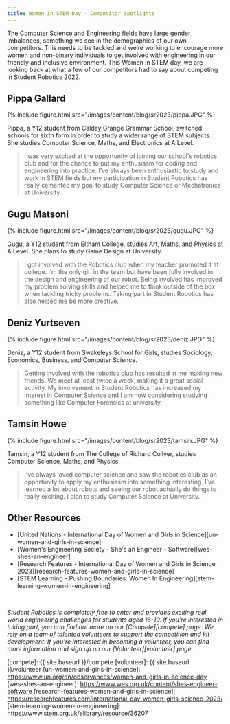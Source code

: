 ```yaml
---
title: Women in STEM Day - Competitor Spotlights
---
```



The Computer Science and Engineering fields have large gender imbalances,
something we see in the demographics of our own competitors. This needs to be
tackled and we’re working to encourage more women and non-binary individuals to
get involved with engineering in our friendly and inclusive environment. This
Women in STEM day, we are looking back at what a few of our competitors had to
say about competing in Student Robotics 2022.

## Pippa Gallard

{% include figure.html src="/images/content/blog/sr2023/pippa.JPG" %}

Pippa, a Y12 student from Calday Grange Grammar School, switched schools for
sixth form in order to study a wider range of STEM subjects. She studies
Computer Science, Maths, and Electronics at A Level.

> I was very excited at the opportunity of joining our school's robotics club
> and for the chance to put my enthusiasm for coding and engineering into
> practice. I’ve always been enthusiastic to study and work in STEM fields but
> my participation in Student Robotics has really cemented my goal to study
> Computer Science or Mechatronics at University.

## Gugu Matsoni

{% include figure.html src="/images/content/blog/sr2023/gugu.JPG" %}

Gugu, a Y12 student from Eltham College, studies Art, Maths, and Physics at A
Level. She plans to study Game Design at University.

> I got involved with the Robotics club when my teacher promoted it at college.
> I’m the only girl in the team but have been fully involved in the design and
> engineering of our robot. Being involved has improved my problem solving
> skills and helped me to think outside of the box when tackling tricky
> problems. Taking part in Student Robotics has also helped me be more creative.

## Deniz Yurtseven

{% include figure.html src="/images/content/blog/sr2023/deniz.JPG" %}

Deniz, a Y12 student from Swakeleys School for Girls, studies Sociology,
Economics, Business, and Computer Science.

> Getting involved with the robotics club has resulted in me making new friends.
> We meet at least twice a week, making it a great social activity. My
> involvement in Student Robotics has increased my interest in Computer Science
> and I am now considering studying something like Computer Forensics at
> university.

## Tamsin Howe

{% include figure.html src="/images/content/blog/sr2023/tamsin.JPG" %}

Tamsin, a Y12 student from The College of Richard Collyer, studies Computer
Science, Maths, and Physics.

> I’ve always loved computer science and saw the robotics club as an opportunity
> to apply my enthusiasm into something interesting. I’ve learned a lot about
> robots and seeing our robot actually do things is really exciting. I plan to
> study Computer Science at University.

## Other Resources

- [United Nations - International Day of Women and Girls in Science][un-women-and-girls-in-science]
- [Women's Engineering Society - She's an Engineer - Software][wes-shes-an-engineer]
- [Research Features - International Day of Women and Girls in Science 2023][research-features-women-and-girls-in-science]
- [STEM Learning - Pushing Boundaries: Women In Engineering][stem-learning-women-in-engineering]

<br/>

_Student Robotics is completely free to enter and provides exciting real world
engineering challenges for students aged 16-19. If you're interested in taking
part, you can find out more on our [Compete][compete] page. We rely on a team of
talented volunteers to support the competition and kit development. If you're
interested in becoming a volunteer, you can find more information and sign up on
our [Volunteer][volunteer] page._

[compete]: {{ site.baseurl }}/compete
[volunteer]: {{ site.baseurl }}/volunteer
[un-women-and-girls-in-science]: https://www.un.org/en/observances/women-and-girls-in-science-day
[wes-shes-an-engineer]: https://www.wes.org.uk/content/shes-engineer-software
[research-features-women-and-girls-in-science]: https://researchfeatures.com/international-day-women-girls-science-2023/
[stem-learning-women-in-engineering]: https://www.stem.org.uk/elibrary/resource/36207
